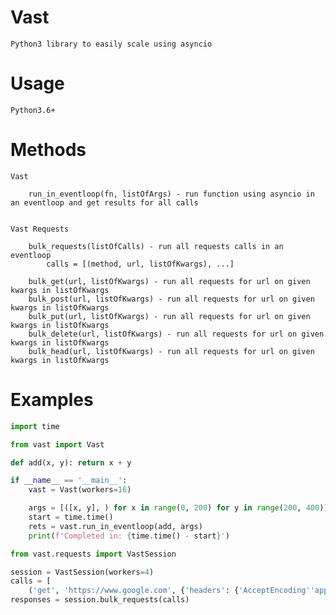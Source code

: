 # Vast

    Python3 library to easily scale using asyncio

# Usage

    Python3.6+

# Methods

    Vast

        run_in_eventloop(fn, listOfArgs) - run function using asyncio in an eventloop and get results for all calls
    

    Vast Requests

        bulk_requests(listOfCalls) - run all requests calls in an eventloop
            calls = [(method, url, listOfKwargs), ...]
        
        bulk_get(url, listOfKwargs) - run all requests for url on given kwargs in listOfKwargs
        bulk_post(url, listOfKwargs) - run all requests for url on given kwargs in listOfKwargs
        bulk_put(url, listOfKwargs) - run all requests for url on given kwargs in listOfKwargs
        bulk_delete(url, listOfKwargs) - run all requests for url on given kwargs in listOfKwargs
        bulk_head(url, listOfKwargs) - run all requests for url on given kwargs in listOfKwargs
        

# Examples

```python
import time

from vast import Vast

def add(x, y): return x + y

if __name__ == '__main__':
    vast = Vast(workers=16)

    args = [([x, y], ) for x in range(0, 200) for y in range(200, 400)]
    start = time.time()
    rets = vast.run_in_eventloop(add, args)
    print(f'Completed in: {time.time() - start}')

```

```python
from vast.requests import VastSession

session = VastSession(workers=4)
calls = [
    ('get', 'https://www.google.com', {'headers': {'AcceptEncoding''application/json'}}), ('post', 'https://www.github.com')]
responses = session.bulk_requests(calls)
```

